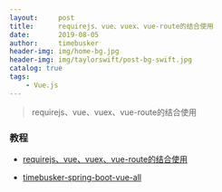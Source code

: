 ```yaml
---
layout:     post
title:      requirejs、vue、vuex、vue-route的结合使用
date:       2019-08-05
author:     timebusker
header-img: img/home-bg.jpg
header-img: img/taylorswift/post-bg-swift.jpg
catalog: true
tags:
    - Vue.js
---
```


> requirejs、vue、vuex、vue-route的结合使用

### 教程

- [requirejs、vue、vuex、vue-route的结合使用](https://cloud.tencent.com/developer/article/1021774)

- [timebusker-spring-boot-vue-all](https://cloud.tencent.com/developer/article/1021774)
